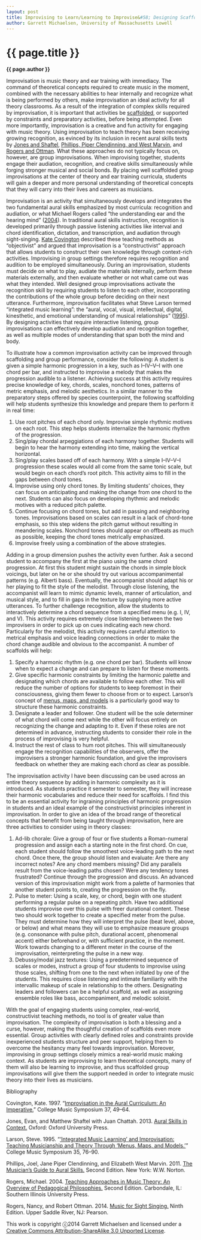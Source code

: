 ```yaml
---
layout: post
title: Improvising to Learn/Learning to Improvise&#58; Designing Scaffolded Group Improvisations for the Music Theory Classroom
author: Garrett Michaelsen, University of Massachusetts Lowell
---
```


{{ page.title }}
================
**{{ page.author }}**

Improvisation is music theory and ear training with immediacy. The command of theoretical concepts required to create music in the moment, combined with the necessary abilities to hear internally and recognize what is being performed by others, make improvisation an ideal activity for all theory classrooms. As a result of the integration of complex skills required by improvisation, it is important that activities be [scaffolded](http://www.google.com/url?q=http%3A%2F%2Fedglossary.org%2Fscaffolding%2F&sa=D&sntz=1&usg=AFQjCNFhygc_gYVWvLQZyhXAst2IFkEsZw), or supported by constraints and preparatory activities, before being attempted. Even more importantly, improvisation is a creative and fun activity for engaging with music theory. Using improvisation to teach theory has been receiving growing recognition, as evinced by its inclusion in recent aural skills texts by [Jones and Shaftel](http://www.google.com/url?q=http%3A%2F%2Fglobal.oup.com%2Fushe%2Fproduct%2Faural-skills-in-context-9780199943821%3Bjsessionid%3D52027A79181D2B88AD8CDF2ACBF65478%3Fcc%3Dus%26lang%3Den%26&sa=D&sntz=1&usg=AFQjCNHFJQMrKJtiRluDnVuFVBSanhpShg), [Phillips, Piper Clendinning, and West Marvin](http://www.google.com/url?q=http%3A%2F%2Fbooks.wwnorton.com%2Fbooks%2FMusic%2FMusic_Theory%2FEar_Training___Sight_Singing%2F978-0-393-93094-8%2F&sa=D&sntz=1&usg=AFQjCNH0859mIx4ArxARAki2b-EJm7F_Aw), and [Rogers and Ottman](http://www.google.com/url?q=http%3A%2F%2Fwww.pearsonhighered.com%2Feducator%2Fproduct%2FMusic-for-Sight-Singing-9E%2F9780205938339.page&sa=D&sntz=1&usg=AFQjCNEI30kIYEdYJQbDSIWZ8-pRIcm2WQ). What these approaches do not typically focus on, however, are group improvisations. When improvising together, students engage their audiation, recognition, and creative skills simultaneously while forging stronger musical and social bonds. By placing well scaffolded group improvisations at the center of theory and ear training curricula, students will gain a deeper and more personal understanding of theoretical concepts that they will carry into their lives and careers as musicians.

Improvisation is an activity that simultaneously develops and integrates the two fundamental aural skills emphasized by most curricula: recognition and audiation, or what Michael Rogers called “the understanding ear and the hearing mind” ([2004](https://www.google.com/url?q=https%3A%2F%2Fopenlibrary.org%2Fworks%2FOL5595277W%2FTeaching_approaches_in_music_theory&sa=D&sntz=1&usg=AFQjCNHY4bNrS1y8uxSr-hFMBtzgJOxmRw)). In traditional aural skills instruction, recognition is developed primarily through passive listening activities like interval and chord identification, dictation, and transcription, and audiation through sight-singing. [Kate Covington](http://www.google.com/url?q=http%3A%2F%2Fsymposium.music.org%2Findex.php%3Foption%3Dcom_k2%26view%3Ditem%26id%3D2135%3Aimprovisation-in-the-aural-curriculum-an-imperative%26Itemid%3D146&sa=D&sntz=1&usg=AFQjCNFqX3o5flcNVgGknXVs39JBwoNmPQ) described these teaching methods as “objectivist” and argued that improvisation is a “constructivist” approach that allows students to construct their own knowledge through context-rich activities. Improvising in group settings therefore requires recognition and audition to be employed simultaneously. During an improvisation, students must decide on what to play, audiate the materials internally, perform these materials externally, and then evaluate whether or not what came out was what they intended. Well designed group improvisations activate the recognition skill by requiring students to listen to each other, incorporating the contributions of the whole group before deciding on their next utterance. Furthermore, improvisation facilitates what Steve Larson termed “integrated music learning”: the “aural, vocal, visual, intellectual, digital, kinesthetic, and emotional understanding of musical relationships” ([1995](http://www.google.com/url?q=http%3A%2F%2Fsymposium.music.org%2Findex.php%3Foption%3Dcom_k2%26view%3Ditem%26id%3D2116%3Aintegrated-music-learning-and-improvisation-teaching-musicianship-and-theory-through-menus-maps-and-models%26Itemid%3D146&sa=D&sntz=1&usg=AFQjCNGuPm3CjQWC0z6SWAMG1vDU1fWGVw)). By designing activities that require interactive listening, group improvisations can effectively develop audiation and recognition together, as well as multiple modes of understanding that span both the mind and body.

To illustrate how a common improvisation activity can be improved through scaffolding and group performance, consider the following: A student is given a simple harmonic progression in a key, such as I–IV–V–I with one chord per bar, and instructed to improvise a melody that makes the progression audible to a listener. Achieving success at this activity requires precise knowledge of key, chords, scales, nonchord tones, patterns of metric emphasis, and melodic aesthetics. In a similar manner to the preparatory steps offered by species counterpoint, the following scaffolding will help students synthesize this knowledge and prepare them to perform it in real time:

1.  Use root pitches of each chord only. Improvise simple rhythmic motives on each root. This step helps students internalize the harmonic rhythm of the progression.
2.  Sing/play chordal arpeggiations of each harmony together. Students will begin to hear the harmony extending into time, making the vertical horizontal.
3.  Sing/play scales based off of each harmony. With a simple I–IV–V–I progression these scales would all come from the same tonic scale, but would begin on each chord’s root pitch. This activity aims to fill in the gaps between chord tones.
4.  Improvise using only chord tones. By limiting students’ choices, they can focus on anticipating and making the change from one chord to the next. Students can also focus on developing rhythmic and melodic motives with a reduced pitch palette.
5.  Continue focusing on chord tones, but add in passing and neighboring tones. Improvisations based on scales can result in a lack of chord-tone emphasis, so this step widens the pitch gamut without resulting in meandering scales. Nonchord tones should appear on offbeats as much as possible, keeping the chord tones metrically emphasized.
6.  Improvise freely using a combination of the above strategies.

Adding in a group dimension pushes the activity even further. Ask a second student to accompany the first at the piano using the same chord progression. At first this student might sustain the chords in simple block voicings, but later on he or she should try out various accompanimental patterns (e.g. Alberti bass). Eventually, the accompanist should adapt his or her playing to fit the style of the melodist. Through close listening, the accompanist will learn to mimic dynamic levels, manner of articulation, and musical style, and to fill in gaps in the texture by supplying more active utterances. To further challenge recognition, allow the students to interactively determine a chord sequence from a specified menu (e.g. I, IV, and V). This activity requires extremely close listening between the two improvisers in order to pick up on cues indicating each new chord. Particularly for the melodist, this activity requires careful attention to metrical emphasis and voice leading connections in order to make the chord change audible and obvious to the accompanist. A number of scaffolds will help:

1.  Specify a harmonic rhythm (e.g. one chord per bar). Students will know when to expect a change and can prepare to listen for these moments.
2.  Give specific harmonic constraints by limiting the harmonic palette and designating which chords are available to follow each other. This will reduce the number of options for students to keep foremost in their consciousness, giving them fewer to choose from or to expect. Larson’s concept of [menus, maps, and models](http://www.google.com/url?q=http%3A%2F%2Fsymposium.music.org%2Findex.php%3Foption%3Dcom_k2%26view%3Ditem%26id%3D2116%3Aintegrated-music-learning-and-improvisation-teaching-musicianship-and-theory-through-menus-maps-and-models%26Itemid%3D146&sa=D&sntz=1&usg=AFQjCNGuPm3CjQWC0z6SWAMG1vDU1fWGVw) is a particularly good way to structure these harmonic constraints.
3.  Designate a leader and follower. One student will be the sole determiner of what chord will come next while the other will focus entirely on recognizing the change and adapting to it. Even if these roles are not determined in advance, instructing students to consider their role in the process of improvising is very helpful.
4.  Instruct the rest of class to hum root pitches. This will simultaneously engage the recognition capabilities of the observers, offer the improvisers a stronger harmonic foundation, and give the improvisers feedback on whether they are making each chord as clear as possible.

The improvisation activity I have been discussing can be used across an entire theory sequence by adding in harmonic complexity as it is introduced. As students practice it semester to semester, they will increase their harmonic vocabularies and reduce their need for scaffolds. I find this to be an essential activity for ingraining principles of harmonic progression in students and an ideal example of the constructivist principles inherent in improvisation. In order to give an idea of the broad range of theoretical concepts that benefit from being taught through improvisation, here are three activities to consider using in theory classes:

1.  Ad-lib chorale: Give a group of four or five students a Roman-numeral progression and assign each a starting note in the first chord. On cue, each student should follow the smoothest voice-leading path to the next chord. Once there, the group should listen and evaluate: Are there any incorrect notes? Are any chord members missing? Did any parallels result from the voice-leading paths chosen? Were any tendency tones frustrated? Continue through the progression and discuss. An advanced version of this improvisation might work from a palette of harmonies that another student points to, creating the progression on the fly.
2.  Pulse to meter: Using a scale, key, or chord, begin with one student performing a regular pulse on a repeating pitch. Have two additional students improvise over this pulse with freer durational content. These two should work together to create a specified meter from the pulse. They must determine how they will interpret the pulse (beat level, above, or below) and what means they will use to emphasize measure groups (e.g. consonance with pulse pitch, durational accent, phenomenal accent) either beforehand or, with sufficient practice, in the moment. Work towards changing to a different meter in the course of the improvisation, reinterpreting the pulse in a new way.
3.  Debussy/modal jazz textures: Using a predetermined sequence of scales or modes, instruct a group of four students to improvise using those scales, shifting from one to the next when initiated by one of the students. This requires close listening and intimate familiarity with the intervallic makeup of scale in relationship to the others. Designating leaders and followers can be a helpful scaffold, as well as assigning ensemble roles like bass, accompaniment, and melodic soloist.

With the goal of engaging students using complex, real-world, constructivist teaching methods, no tool is of greater value than improvisation. The complexity of improvisation is both a blessing and a curse, however, making the thoughtful creation of scaffolds even more essential. Group activities with clearly defined roles and constraints provide inexperienced students structure and peer support, helping them to overcome the hesitancy many feel towards improvisation. Moreover, improvising in group settings closely mimics a real-world music making context. As students are improvising to learn theoretical concepts, many of them will also be learning to improvise, and thus scaffolded group improvisations will give them the support needed in order to integrate music theory into their lives as musicians.


Bibliography

Covington, Kate. 1997. “[Improvisation in the Aural Curriculum: An Imperative.](http://www.google.com/url?q=http%3A%2F%2Fsymposium.music.org%2Findex.php%3Foption%3Dcom_k2%26view%3Ditem%26id%3D2135%3Aimprovisation-in-the-aural-curriculum-an-imperative%26Itemid%3D146&sa=D&sntz=1&usg=AFQjCNFqX3o5flcNVgGknXVs39JBwoNmPQ)” College Music Symposium 37, 49–64.

Jones, Evan, and Matthew Shaftel with Juan Chattah. 2013. [Aural Skills in Context.](http://www.google.com/url?q=http%3A%2F%2Fglobal.oup.com%2Fushe%2Fproduct%2Faural-skills-in-context-9780199943821%3Bjsessionid%3D52027A79181D2B88AD8CDF2ACBF65478%3Fcc%3Dus%26lang%3Den%26&sa=D&sntz=1&usg=AFQjCNHFJQMrKJtiRluDnVuFVBSanhpShg) Oxford: Oxford University Press.

Larson, Steve. 1995. “[‘Integrated Music Learning’ and Improvisation: Teaching Musicianship and Theory Through ‘Menus, Maps, and Models.’](http://www.google.com/url?q=http%3A%2F%2Fsymposium.music.org%2Findex.php%3Foption%3Dcom_k2%26view%3Ditem%26id%3D2116%3Aintegrated-music-learning-and-improvisation-teaching-musicianship-and-theory-through-menus-maps-and-models%26Itemid%3D146&sa=D&sntz=1&usg=AFQjCNGuPm3CjQWC0z6SWAMG1vDU1fWGVw)” College Music Symposium 35, 76–90.

Phillips, Joel, Jane Piper Clendinning, and Elizabeth West Marvin. 2011. [The Musician’s Guide to Aural Skills.](http://www.google.com/url?q=http%3A%2F%2Fbooks.wwnorton.com%2Fbooks%2FMusic%2FMusic_Theory%2FEar_Training___Sight_Singing%2F978-0-393-93094-8%2F&sa=D&sntz=1&usg=AFQjCNH0859mIx4ArxARAki2b-EJm7F_Aw) Second Edition. New York: W.W. Norton.

Rogers, Michael. 2004. [Teaching Approaches in Music Theory: An Overview of Pedagogical Philosophies.](http://www.google.com/url?q=http%3A%2F%2Fopenlibrary.org%2Fworks%2FOL5595277W%2FTeaching_approaches_in_music_theory&sa=D&sntz=1&usg=AFQjCNFoGl4Z5CxnEJkhfwjWbXE7mBldrA) Second Edition. Carbondale, IL: Southern Illinois University Press.

Rogers, Nancy, and Robert Ottman. 2014. [Music for Sight Singing.](http://www.google.com/url?q=http%3A%2F%2Fwww.pearsonhighered.com%2Feducator%2Fproduct%2FMusic-for-Sight-Singing-9E%2F9780205938339.page&sa=D&sntz=1&usg=AFQjCNEI30kIYEdYJQbDSIWZ8-pRIcm2WQ) Ninth Edition. Upper Saddle River, NJ: Pearson.

This work is copyright ⓒ2014 Garrett Michaelsen and licensed under a [Creative Commons Attribution-ShareAlike 3.0 Unported License](http://www.google.com/url?q=http%3A%2F%2Fcreativecommons.org%2Flicenses%2Fby-sa%2F3.0%2F&sa=D&sntz=1&usg=AFQjCNG4j2oPozXv2_VqmmLiVAToFtwKdA).

